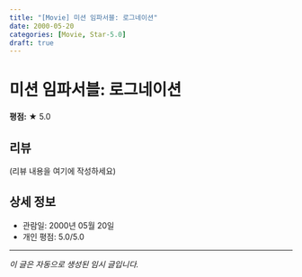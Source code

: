 ```yaml
---
title: "[Movie] 미션 임파서블: 로그네이션"
date: 2000-05-20
categories: [Movie, Star-5.0]
draft: true
---
```


# 미션 임파서블: 로그네이션

**평점:** ★ 5.0

## 리뷰

(리뷰 내용을 여기에 작성하세요)

## 상세 정보

- 관람일: 2000년 05월 20일
- 개인 평점: 5.0/5.0

---

*이 글은 자동으로 생성된 임시 글입니다.*
